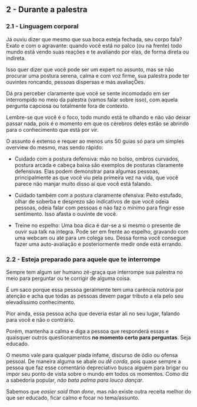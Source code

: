 ## 2 - Durante a palestra

### 2.1 - Linguagem corporal

Já ouviu dizer que mesmo que sua boca esteja fechada, seu corpo fala? Exato e com o agravante: quando você está no palco (ou na frente) todo mundo está vendo suas reações e te avaliando por elas, de forma direta ou indireta.

Isso quer dizer que você pode ser um expert no assunto, mas se não procurar uma postura serena, calma e com voz firme, sua palestra pode ter ouvintes roncando, pessoas dispersas e más avaliaçÕes.

Dá pra perceber claramente que você se sente incomodado em ser interrompido no meio da palestra (vamos falar sobre isso), com aquela pergunta capciosa ou totalmente fora de contexto.

Lembre-se que você é o foco, todo mundo está te olhando e não vão deixar passar nada, pois é o momento em que os cérebros deles estão se abrindo para o conhecimento que está por vir.

O assunto é extenso e requer ao menos uns 50 guias só para um simples overview do mesmo, mas sendo rápido:

- Cuidado com a postura defensiva: mão no bolso, ombros curvados, postura arcada e cabeça baixa são exemplos de posturas claramente defensivas. Elas podem demonstrar para algumas pessoas, principalmente as que você viu pela primeira vez na vida, que você parece näo manjar muito disso aí que você está falando.

- Cuidado também com a postura claramente ofensiva: Peito estufado, olhar de soberba e desprezo são indicativos de que você odeia pessoas, odeia falar com pessoas e não faz o mínimo para fingir esse sentimento. Isso afasta o ouvinte de você.

- Treine no espelho: Uma boa dica é dar-se a si mesmo o presente de ouvir sua talk na integra. Pode ser em frente ao espelho, gravando com uma webcam ou até para um colega seu. Dessa forma você consegue fazer uma auto-avaliação e posteriormente medir onde está errando.

### 2.2 - Esteja preparado para aquele que te interrompe

Sempre tem algum ser humano zé-graça que interrompe sua palestra no meio para perguntar ou te corrigir de alguma coisa.

É um saco porque essa pessoa geralmente tem uma carência notória por atenção e acha que todas as pessoas devem pagar tributo a ela pelo seu elevadíssimo conhecimento.

Pior ainda, essa pessoa acha que deveria estar ali no seu lugar, falando para você e não o contrário.

Porém, mantenha a calma e diga a pessoa que responderá essas e quaisquer outros questionamentos **no momento certo para perguntas**. Seja educado.

O mesmo vale para qualquer piada infame, discurso de ódio ou ofensa pessoal. De maneira alguma se abale ou *dê corda*, pois quase sempre a pessoa que faz esse comentário depreciativo busca alguém para brigar ou impor seu ponto de vista sobre o mundo em todos os momentos. Como diz a sabedoria popular, *não bata palma para louco dançar*.

Sabemos que *easier said than done*, mas não existe outra receita melhor do que ser educado, ficar calmo e focar no tema/assunto.
